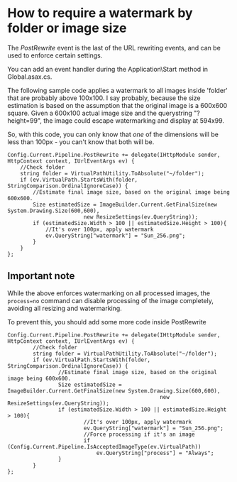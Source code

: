 
# How to require a watermark by folder or image size

The *PostRewrite* event is the last of the URL rewriting events, and can be used to enforce certain settings.

You can add an event handler during the Application\Start method in Global.asax.cs.

The following sample code applies a watermark to all images inside 'folder' that are probably above 100x100. I say probably, because the size estimation is based on the assumption that the original image is a 600x600 square. Given a 600x100 actual image size and the querystring "?height=99", the image could escape watermarking and display at 594x99.

So, with this code, you can only know that *one* of the dimensions will be less than 100px - you can't know that both will be.

	Config.Current.Pipeline.PostRewrite += delegate(IHttpModule sender, HttpContext context, IUrlEventArgs ev) {
	    //Check folder
	    string folder = VirtualPathUtility.ToAbsolute("~/folder");
	    if (ev.VirtualPath.StartsWith(folder, StringComparison.OrdinalIgnoreCase)) {
	        //Estimate final image size, based on the original image being 600x600. 
	        Size estimatedSize = ImageBuilder.Current.GetFinalSize(new System.Drawing.Size(600,600),
							new ResizeSettings(ev.QueryString));
	        if (estimatedSize.Width > 100 || estimatedSize.Height > 100){
	            //It's over 100px, apply watermark
	            ev.QueryString["watermark"] = "Sun_256.png";
	        }
	    }
	};

## Important note

While the above enforces watermarking on all processed images, the `process=no` command can disable processing of the image completely, avoiding all resizing and watermarking.

To prevent this, you should add some more code inside PostRewrite

	Config.Current.Pipeline.PostRewrite += delegate(IHttpModule sender, HttpContext context, IUrlEventArgs ev) {
			//Check folder
			string folder = VirtualPathUtility.ToAbsolute("~/folder");
			if (ev.VirtualPath.StartsWith(folder, StringComparison.OrdinalIgnoreCase)) {
					//Estimate final image size, based on the original image being 600x600.
					Size estimatedSize = ImageBuilder.Current.GetFinalSize(new System.Drawing.Size(600,600),
													new ResizeSettings(ev.QueryString));
					if (estimatedSize.Width > 100 || estimatedSize.Height > 100){
							//It's over 100px, apply watermark
							ev.QueryString["watermark"] = "Sun_256.png";
							//Force processing if it's an image
							if (Config.Current.Pipeline.IsAcceptedImageType(ev.VirtualPath))
								ev.QueryString["process"] = "Always";
					}
			}
	};

